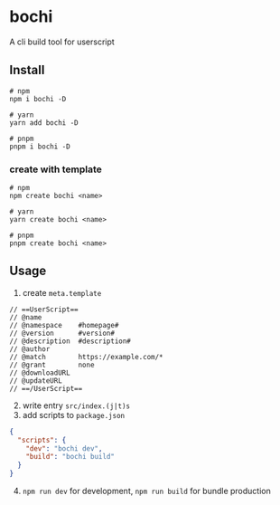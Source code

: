 # bochi

A cli build tool for userscript

## Install

```shell
# npm
npm i bochi -D

# yarn
yarn add bochi -D

# pnpm
pnpm i bochi -D
```

### create with template

```shell
# npm
npm create bochi <name>

# yarn
yarn create bochi <name>

# pnpm
pnpm create bochi <name>
```

## Usage

1. create `meta.template`

```
// ==UserScript==
// @name
// @namespace    #homepage#
// @version      #version#
// @description  #description#
// @author
// @match        https://example.com/*
// @grant        none
// @downloadURL
// @updateURL
// ==/UserScript==
```

2. write entry `src/index.(j|t)s`
3. add scripts to `package.json`

```json
{
  "scripts": {
    "dev": "bochi dev",
    "build": "bochi build"
  }
}
```

4. `npm run dev` for development, `npm run build` for bundle production